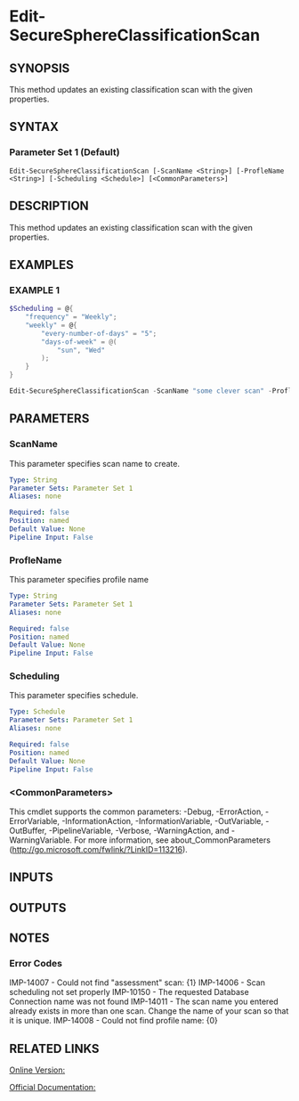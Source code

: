 ﻿# Edit-SecureSphereClassificationScan

## SYNOPSIS
This method updates an existing classification scan with the given properties.

## SYNTAX

### Parameter Set 1 (Default)
```
Edit-SecureSphereClassificationScan [-ScanName <String>] [-ProfleName <String>] [-Scheduling <Schedule>] [<CommonParameters>]
```

## DESCRIPTION
This method updates an existing classification scan with the given properties.

## EXAMPLES

### EXAMPLE 1

```powershell
$Scheduling = @{
    "frequency" = "Weekly";
    "weekly" = @{
        "every-number-of-days" = "5";
        "days-of-week" = @(
            "sun", "Wed"
        );
    }
}

Edit-SecureSphereClassificationScan -ScanName "some clever scan" -ProfleName "profile" -Scheduling $Scheduling
```

## PARAMETERS

### ScanName
This parameter specifies scan name to create.

```yaml
Type: String
Parameter Sets: Parameter Set 1
Aliases: none

Required: false
Position: named
Default Value: None
Pipeline Input: False
```

### ProfleName
This parameter specifies profile name

```yaml
Type: String
Parameter Sets: Parameter Set 1
Aliases: none

Required: false
Position: named
Default Value: None
Pipeline Input: False
```

### Scheduling
This parameter specifies schedule.

```yaml
Type: Schedule
Parameter Sets: Parameter Set 1
Aliases: none

Required: false
Position: named
Default Value: None
Pipeline Input: False
```

### \<CommonParameters\>
This cmdlet supports the common parameters: -Debug, -ErrorAction, -ErrorVariable, -InformationAction, -InformationVariable, -OutVariable, -OutBuffer, -PipelineVariable, -Verbose, -WarningAction, and -WarningVariable. For more information, see about_CommonParameters (http://go.microsoft.com/fwlink/?LinkID=113216).

## INPUTS

## OUTPUTS

## NOTES

### Error Codes
IMP-14007 - Could not find "assessment" scan: {1}
IMP-14006 - Scan scheduling not set properly
IMP-10150 - The requested Database Connection name was not found
IMP-14011 - The scan name you entered already exists in more than one scan. Change the name of your scan so that it is unique.
IMP-14008 - Could not find profile name: {0}

## RELATED LINKS

[Online Version:](https://github.com/akshinmustafayev/SecureSpherePS/tree/master/Documentation)

[Official Documentation:](https://docs.imperva.com/bundle/v13.6-api-reference-guide/page/70890.htm)



